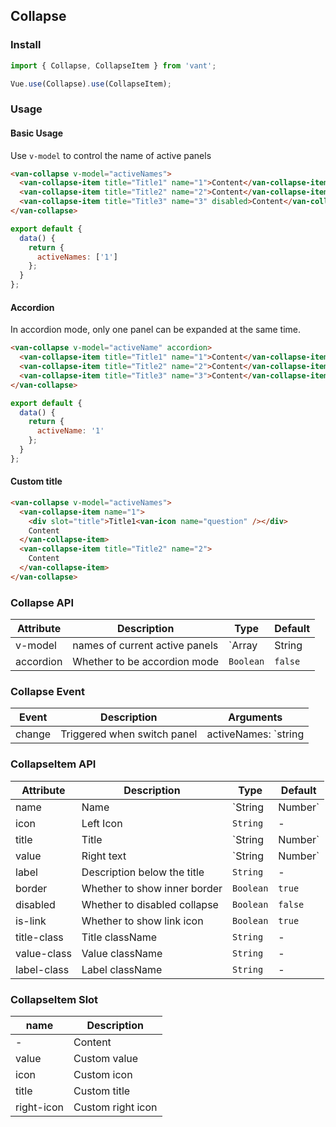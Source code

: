 ## Collapse

### Install
``` javascript
import { Collapse, CollapseItem } from 'vant';

Vue.use(Collapse).use(CollapseItem);
```

### Usage

#### Basic Usage
Use `v-model` to control the name of active panels

```html
<van-collapse v-model="activeNames">
  <van-collapse-item title="Title1" name="1">Content</van-collapse-item>
  <van-collapse-item title="Title2" name="2">Content</van-collapse-item>
  <van-collapse-item title="Title3" name="3" disabled>Content</van-collapse-item>
</van-collapse>
```

``` javascript
export default {
  data() {
    return {
      activeNames: ['1']
    };
  }
};
```

#### Accordion
In accordion mode, only one panel can be expanded at the same time.

```html
<van-collapse v-model="activeName" accordion>
  <van-collapse-item title="Title1" name="1">Content</van-collapse-item>
  <van-collapse-item title="Title2" name="2">Content</van-collapse-item>
  <van-collapse-item title="Title3" name="3">Content</van-collapse-item>
</van-collapse>
```

``` javascript
export default {
  data() {
    return {
      activeName: '1'
    };
  }
};
```

#### Custom title

```html
<van-collapse v-model="activeNames">
  <van-collapse-item name="1">
    <div slot="title">Title1<van-icon name="question" /></div>
    Content
  </van-collapse-item>
  <van-collapse-item title="Title2" name="2">
    Content
  </van-collapse-item>
</van-collapse>
```



### Collapse API

| Attribute | Description | Type | Default |
|------|------|------|------|
| v-model | names of current active panels | `Array | String | Number` | - |
| accordion | Whether to be accordion mode | `Boolean` | `false` |

### Collapse Event

| Event | Description | Arguments |
|------|------|------|
| change | Triggered when switch panel | activeNames: `string | array` |

### CollapseItem API

| Attribute | Description | Type | Default |
|------|------|------|------|
| name | Name | `String | Number` | `index` |
| icon | Left Icon | `String` | - |
| title | Title | `String | Number` | - |
| value | Right text | `String | Number` | - |
| label | Description below the title | `String` | - |
| border | Whether to show inner border | `Boolean` | `true` |
| disabled | Whether to disabled collapse | `Boolean` | `false` |
| is-link | Whether to show link icon | `Boolean` | `true` |
| title-class | Title className | `String` | - |
| value-class | Value className | `String` | - |
| label-class | Label className | `String` | - |

### CollapseItem Slot

| name | Description |
|------|------|
| - | Content |
| value | Custom value |
| icon | Custom icon |
| title | Custom title |
| right-icon | Custom right icon |
